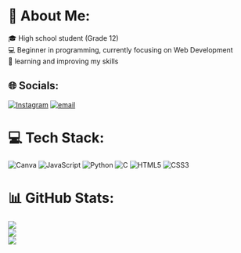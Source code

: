 # 💫 About Me:
🎓 High school student (Grade 12)<br>💻 Beginner in programming, currently focusing on Web Development<br>🌱 learning and improving my skills


## 🌐 Socials:
[![Instagram](https://img.shields.io/badge/Instagram-%23E4405F.svg?logo=Instagram&logoColor=white)](https://instagram.com/malacodess) [![email](https://img.shields.io/badge/Email-D14836?logo=gmail&logoColor=white)](mailto:malacodess@gmail.com) 

# 💻 Tech Stack:
![Canva](https://img.shields.io/badge/Canva-%2300C4CC.svg?style=for-the-badge&logo=Canva&logoColor=white) ![JavaScript](https://img.shields.io/badge/javascript-%23323330.svg?style=for-the-badge&logo=javascript&logoColor=%23F7DF1E) ![Python](https://img.shields.io/badge/python-3670A0?style=for-the-badge&logo=python&logoColor=ffdd54) ![C](https://img.shields.io/badge/c-%2300599C.svg?style=for-the-badge&logo=c&logoColor=white) ![HTML5](https://img.shields.io/badge/html5-%23E34F26.svg?style=for-the-badge&logo=html5&logoColor=white) ![CSS3](https://img.shields.io/badge/css3-%231572B6.svg?style=for-the-badge&logo=css3&logoColor=white)
# 📊 GitHub Stats:
![](https://github-readme-stats.vercel.app/api?username=malacodess&theme=dark&hide_border=false&include_all_commits=false&count_private=false)<br/>
![](https://nirzak-streak-stats.vercel.app/?user=malacodess&theme=dark&hide_border=false)<br/>
![](https://github-readme-stats.vercel.app/api/top-langs/?username=malacodess&theme=dark&hide_border=false&include_all_commits=false&count_private=false&layout=compact)

<!-- Proudly created with GPRM ( https://gprm.itsvg.in ) -->

